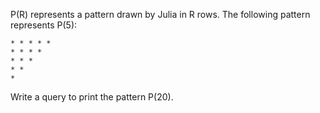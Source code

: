 P(R) represents a pattern drawn by Julia in R rows. The following pattern represents P(5):
```
* * * * * 
* * * * 
* * * 
* *
*
```

Write a query to print the pattern P(20).